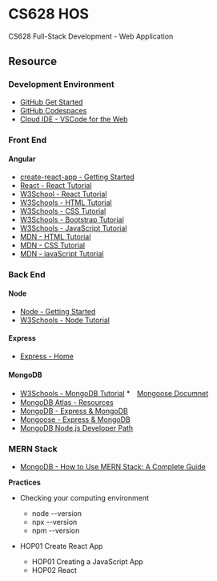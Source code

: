 # CS628 HOS
CS628 Full-Stack Development - Web Application

## Resource
### Development Environment
* [GitHub Get Started](https://docs.github.com/en/get-started)
* [GitHub Codespaces](https://docs.github.com/en/codespaces)
* [Cloud IDE - VSCode for the Web](https://code.visualstudio.com/docs/editor/vscode-web)
### Front End
#### Angular
* [create-react-app - Getting Started](https://create-react-app.dev/docs/getting-started)
* [React - React Tutorial](https://beta.reactjs.org/learn)
* [W3School - React Tutorial](https://www.w3schools.com/react/default.asp)
* [W3Schools - HTML Tutorial](https://www.w3schools.com/html/default.asp)
* [W3Schools - CSS Tutorial](https://www.w3schools.com/css/default.asp)
* [W3Schools - Bootstrap Tutorial](https://www.w3schools.com/bootstrap5/index.php)
* [W3Schools - JavaScript Tutorial](https://www.w3schools.com/js/default.asp)
* [MDN - HTML Tutorial](https://developer.mozilla.org/en-US/docs/Web/HTML)
* [MDN - CSS Tutorial](https://developer.mozilla.org/en-US/docs/Web/CSS)
* [MDN - javaScript Tutorial](https://developer.mozilla.org/en-US/docs/Web/JavaScript)
### Back End
#### Node
* [Node - Getting Started](https://nodejs.dev/en/learn/)
* [W3Schools - Node Tutorial](https://www.w3schools.com/nodejs/)
#### Express
* [Express - Home](https://expressjs.com/)
#### MongoDB
* [W3Schools - MongoDB Tutorial](https://www.w3schools.com/mongodb/index.php)
*　[Mongoose Documnet](https://mongoosejs.com/docs/)
* [MongoDB Atlas - Resources](https://www.mongodb.com/docs/atlas/)
* [MongoDB - Express & MongoDB](https://www.mongodb.com/compatibility/express)
* [Mongoose - Express & MongoDB](https://developer.mozilla.org/en-US/docs/Learn/Server-side/Express_Nodejs/mongoose)
* [MongoDB Node.js Developer Path](https://learn.mongodb.com/learning-paths/mongodb-nodejs-developer-path)

### MERN Stack
* [MongoDB - How to Use MERN Stack: A Complete Guide](https://www.mongodb.com/languages/mern-stack-tutorial)


**Practices**
* Checking your computing environment
  * node --version
  * npx --version
  * npm --version

* HOP01 Create React App
  * HOP01 Creating a JavaScript App
  * HOP02 React

